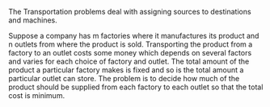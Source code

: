 The Transportation problems deal with assigning sources to destinations and machines.

Suppose a company has m factories where it manufactures its product and n outlets from where the product is sold. Transporting the product from a factory to an outlet costs some money which depends on several factors and varies for each choice of factory and outlet. The total amount of the product a particular factory makes is fixed and so is the total amount a particular outlet can store. The problem is to decide how much of the product should be supplied from each factory to each outlet so that the total cost is minimum.